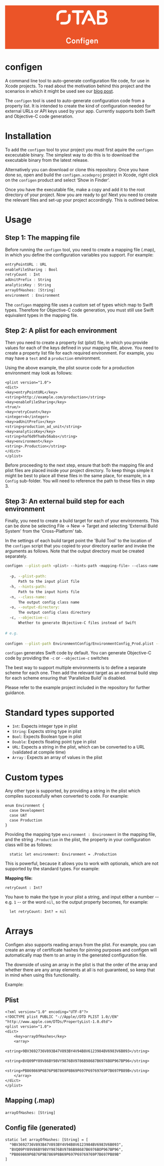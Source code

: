 ![The App Business](Assets/logo.png)

# configen

A command line tool to auto-generate configuration file code, for use in Xcode projects. To read about the motivation behind this project and the scenarios in which it might be used see our [blog post](http://www.theappbusiness.com/blog/a-robust-multi-environment-build-setup). 

The `configen` tool is used to auto-generate configuration code from a property list. It is intended to
create the kind of configuration needed for external URLs or API keys used by your app. Currently supports both Swift and Objective-C code generation.

# Installation

To add the `configen` tool to your project you must first aquire the `configen` excecutable binary. The simplest way to do this is to download the executable binary from the latest release.

Alternatively you can download or clone this repository. Once you have done so, open and build the `configen.xcodeproj` project in Xcode, right click on the `configen` product and select ‘Show in Finder’.

Once you have the executable file, make a copy and add it to the root directory of your project. Now you are ready to go! Next you need to create the relevant files and set-up your project accordingly. This is outlined below.

# Usage

## Step 1: The mapping file

Before running the `configen` tool, you need to create a mapping file (.map), in which you define the configuration variables you support. For example:

```swift
entryPointURL : URL
enableFileSharing : Bool
retryCount : Int
adUnitPrefix : String
analyticsKey : String
arrayOfHashes: [String]
environment : Environment
```

The `configen` mapping file uses a custom set of types which map to Swift types. Therefore for Objective-C code generation, you must still use Swift equivalent types in the mapping file.

## Step 2: A plist for each environment

Then you need to create a property list (plist) file, in which you provide values for each of the keys defined in your mapping file, above. You need to create a property list file for each required environment. For example, you may have a `test` and a `production` environment.

Using the above example, the plist source code for a production environment may look as follows: 

```
<plist version="1.0">
<dict>
<key>entryPointURL</key>
<string>http://example.com/production</string>
<key>enableFileSharing</key>
<true/>
<key>retryCount</key>
<integer>4</integer>
<key>adUnitPrefix</key>
<string>production_ad_unit</string>
<key>analyticsKey</key>
<string>haf6d9fha8v56abs</string>
<key>environment</key>
<string>.Production</string>
</dict>
</plist>
```

Before proceeding to the next step, ensure that both the mapping file and plist files are placed inside your project directory. To keep things simple it might be best to place all these files in the same place, for example, in a `Config` sub-folder. You will need to reference the path to these files in step 3. 

## Step 3: An external build step for each environment

Finally, you need to create a build target for each of your environments. This can be done be selecting File -> New -> Target and selecting 'External Build System' from the 'Cross-Platform' tab.

In the settings of each build target point the 'Build Tool' to the location of the `configen` script that you copied to your directory earlier and invoke the arguments as follows. Note that the output directory must be created separately.

```sh
configen --plist-path <plist> --hints-path <mapping-file> --class-name <output-class-name> --output-directory <output-directory>

  -p, --plist-path:
      Path to the input plist file
  -h, --hints-path:
      Path to the input hints file
  -n, --class-name:
      The output config class name
  -o, --output-directory:
      The output config class directory
  -c, --objective-c:
      Whether to generate Objective-C files instead of Swift

# e.g.

configen --plist-path EnvironmentConfig/EnvironmentConfig_Prod.plist --hints-path EnvironmentConfig.map --class-name EnvironmentConfig --output-directory EnvironmentConfig

```

`configen` generates Swift code by default. You can generate Objective-C code by providing the `-c` or `--objective-c` switches

The best way to support multiple environments is to define a separate scheme for each one. Then add the relevant target as an external build step for each scheme ensuring that 'Parallelize Build' is disabled.

Please refer to the example project included in the repository for further guidance. 

# Standard types supported

* `Int`: Expects integer type in plist
* `String`: Expects string type in plist
* `Bool`: Expects Boolean type in plist
* `Double`: Expects floating point type in plist
* `URL`: Expects a string in the plist, which can be converted to a URL (validated at compile time) 
* `Array` : Expects an array of values in the plist

# Custom types

Any other type is supported, by providing a string in the plist which compiles successfully when converted to code. For example:

```
enum Environment {
  case Development
  case UAT
  case Production
}
```

Providing the mapping type `environment : Environment` in the mapping file, and the string `.Production` in the plist, the property in your configuration class will be as follows:

```
  static let environment: Environment = .Production
```

This is powerful, because it allows you to work with optionals, which are not supported by the standard types. For example:

**Mapping file:**
```
retryCount : Int?
```

You have to make the type in your plist a string, and input either a number -- e.g. `1` -- or the word `nil`, so the output property becomes, for example:

```
  let retryCount: Int? = nil
```

# Arrays

Configen also supports reading arrays from the plist. For example, you can create an array of certificate hashes for pinning purposes and configen will automatically map them to an array in the generated configuration file.

The downside of using an array in the plist is that the order of the array and whether there are any array elements at all is not guaranteed, so keep that in mind when using this functionality.

Example:

## Plist

```
<?xml version="1.0" encoding="UTF-8"?>
<!DOCTYPE plist PUBLIC "-//Apple//DTD PLIST 1.0//EN" "http://www.apple.com/DTDs/PropertyList-1.0.dtd">
<plist version="1.0">
<dict>
	<key>arrayOfHashes</key>
	<array>
		<string>9BV3692736V893B47V893BY4V94B8V6123984BV6983V6B093</string>
		<string>BVQ09PY89V86BY98VY9876BV9786B98687B6976BOP967BP96</string>
		<string>PB869869P6B76P9B7869P8B69P697P69769769P7B697PB89B</string>
	</array>
</dict>
</plist>
```

## Mapping (.map)

`arrayOfHashes: [String]`

## Config file (generated)

```
static let arrayOfHashes: [String] = [
  "9BV3692736V893B47V893BY4V94B8V6123984BV6983V6B093",
  "BVQ09PY89V86BY98VY9876BV9786B98687B6976BOP967BP96",
  "PB869869P6B76P9B7869P8B69P697P69769769P7B697PB89B"
]
```
